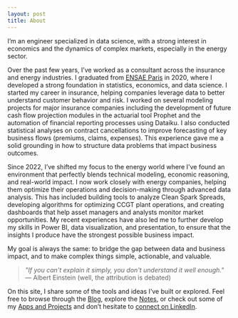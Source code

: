 ```yaml
---
layout: post
title: About
---
```


I’m an engineer specialized in data science, with a strong interest in economics and the dynamics of complex markets, especially in the energy sector. 

Over the past few years, I’ve worked as a consultant across the insurance and energy industries. I graduated from [ENSAE Paris](https://www.ensae.fr/) in 2020, where I developed a strong foundation in statistics, economics, and data science. I started my career in insurance, helping companies leverage data to better understand customer behavior and risk. I worked on several modeling projects for major insurance companies including the development of future cash flow projection modules in the actuarial tool Prophet and the automation of financial reporting processes using Dataiku. I also conducted statistical analyses on contract cancellations to improve forecasting of key business flows (premiums, claims, expenses). This experience gave me a solid grounding in how to structure data problems that impact business outcomes.

Since 2022, I’ve shifted my focus to the energy world where I've found an environment that perfectly blends technical modeling, economic reasoning, and real-world impact. I now work closely with energy companies, helping them optimize their operations and decision-making through advanced data analysis. This has included building tools to analyze Clean Spark Spreads, developing algorithms for optimizing CCGT plant operations, and creating dashboards that help asset managers and analysts monitor market opportunities. My recent experiences have also led me to further develop my skills in Power BI, data visualization, and presentation, to ensure that the insights I produce have the strongest possible business impact.

My goal is always the same: to bridge the gap between data and business impact, and to make complex things simple, actionable, and valuable.  

> *"If you can't explain it simply, you don't understand it well enough."*  
> — Albert Einstein (well, the attribution is debated)

On this site, I share some of the tools and ideas I’ve built or explored. Feel free to browse through the [Blog](/blog), explore the [Notes](/notes), or check out some of my [Apps and Projects](/apps) and don’t hesitate to [connect on LinkedIn](https://www.linkedin.com/in/tristan-beucher/).
